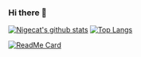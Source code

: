 ### Hi there 👋

[![Nigecat's github stats](https://github-readme-stats.vercel.app/api?username=Nigecat&count_private=true&show_icons=true&theme=radical)](https://github.com/Nigecat)
[![Top Langs](https://github-readme-stats.vercel.app/api/top-langs/?username=Nigecat&layout=compact&theme=radical)](https://github.com/Nigecat)

[![ReadMe Card](https://github-readme-stats.vercel.app/api/pin/?username=Nigecat&repo=Plexi&theme=radical&show_owner=true)](https://github.com/Nigecat/Plexi)
